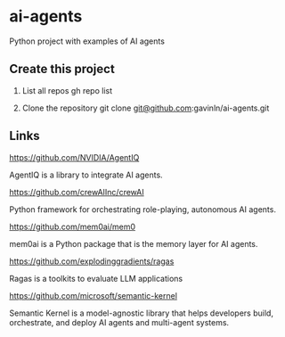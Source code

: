 # ai-agents

Python project with examples of AI agents

## Create this project

1. List all repos
gh repo list

2. Clone the repository
git clone git@github.com:gavinln/ai-agents.git

## Links

https://github.com/NVIDIA/AgentIQ

AgentIQ is a library to integrate AI agents.

https://github.com/crewAIInc/crewAI

Python framework for orchestrating role-playing, autonomous AI agents.

https://github.com/mem0ai/mem0

mem0ai is a Python package that is the memory layer for AI agents.

https://github.com/explodinggradients/ragas

Ragas is a toolkits to evaluate LLM applications

https://github.com/microsoft/semantic-kernel

Semantic Kernel is a model-agnostic library that helps developers build, orchestrate, and deploy AI agents and multi-agent systems.
